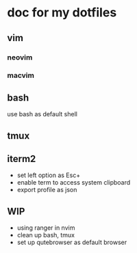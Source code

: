 # doc for my dotfiles

## vim

### neovim

### macvim

## bash

use bash as default shell

## tmux

## iterm2

- set left option as Esc+
- enable term to access system clipboard
- export profile as json

## WIP

- using ranger in nvim
- clean up bash, tmux
- set up qutebrowser as default browser
